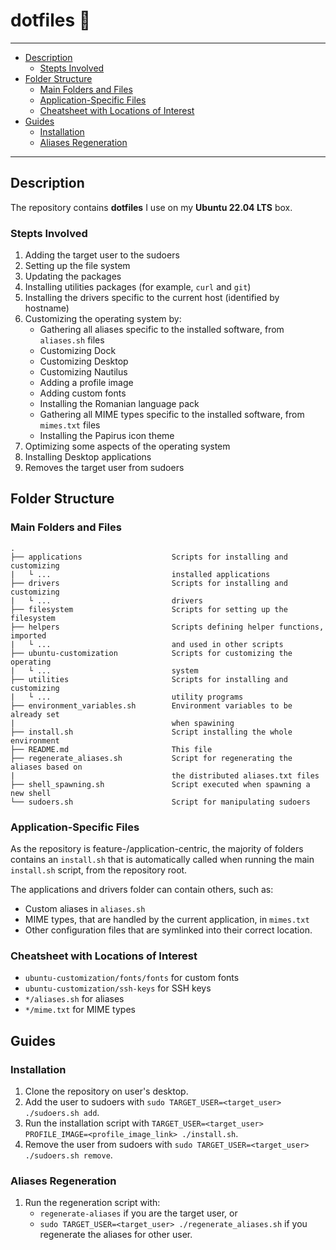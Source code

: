 # dotfiles 🧰

---

- [Description](#description)
  - [Stepts Involved](#stepts-involved)
- [Folder Structure](#folder-structure)
  - [Main Folders and Files](#main-folders-and-files)
  - [Application-Specific Files](#application-specific-files)
  - [Cheatsheet with Locations of Interest](#cheatsheet-with-locations-of-interest)
- [Guides](#guides)
  - [Installation](#installation)
  - [Aliases Regeneration](#aliases-regeneration)

---

## Description

The repository contains **dotfiles** I use on my **Ubuntu 22.04 LTS** box.

### Stepts Involved

1. Adding the target user to the sudoers
2. Setting up the file system
3. Updating the packages
4. Installing utilities packages (for example, `curl` and `git`)
5. Installing the drivers specific to the current host (identified by hostname)
6. Customizing the operating system by:
    - Gathering all aliases specific to the installed software, from `aliases.sh` files
    - Customizing Dock
    - Customizing Desktop
    - Customizing Nautilus
    - Adding a profile image
    - Adding custom fonts
    - Installing the Romanian language pack
    - Gathering all MIME types specific to the installed software, from `mimes.txt` files
    - Installing the Papirus icon theme
7. Optimizing some aspects of the operating system
8. Installing Desktop applications
9. Removes the target user from sudoers

## Folder Structure

### Main Folders and Files

```
.
├── applications                    Scripts for installing and customizing
|   └ ...                           installed applications
├── drivers                         Scripts for installing and customizing
|   └ ...                           drivers
├── filesystem                      Scripts for setting up the filesystem
├── helpers                         Scripts defining helper functions, imported
|   └ ...                           and used in other scripts
├── ubuntu-customization            Scripts for customizing the operating
|   └ ...                           system
├── utilities                       Scripts for installing and customizing
|   └ ...                           utility programs
├── environment_variables.sh        Environment variables to be already set
|                                   when spawining
├── install.sh                      Script installing the whole environment
├── README.md                       This file
├── regenerate_aliases.sh           Script for regenerating the aliases based on
|                                   the distributed aliases.txt files
├── shell_spawning.sh               Script executed when spawning a new shell
└── sudoers.sh                      Script for manipulating sudoers
```

### Application-Specific Files

As the repository is feature-/application-centric, the majority of folders contains an `install.sh` that is automatically called when running the main `install.sh` script, from the repository root.

The applications and drivers folder can contain others, such as:
- Custom aliases in `aliases.sh`
- MIME types, that are handled by the current application, in `mimes.txt`
- Other configuration files that are symlinked into their correct location.

### Cheatsheet with Locations of Interest

- `ubuntu-customization/fonts/fonts` for custom fonts
- `ubuntu-customization/ssh-keys` for SSH keys
- `*/aliases.sh` for aliases
- `*/mime.txt` for MIME types

## Guides

### Installation

1. Clone the repository on user's desktop.
2. Add the user to sudoers with `sudo TARGET_USER=<target_user> ./sudoers.sh add`.
3. Run the installation script with `TARGET_USER=<target_user> PROFILE_IMAGE=<profile_image_link> ./install.sh`.
4. Remove the user from sudoers with `sudo TARGET_USER=<target_user> ./sudoers.sh remove`.

### Aliases Regeneration

1. Run the regeneration script with:
    - `regenerate-aliases` if you are the target user, or
    - `sudo TARGET_USER=<target_user> ./regenerate_aliases.sh` if you regenerate the aliases for other user.
